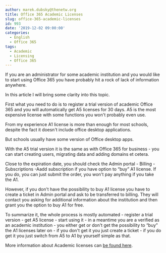 ```yaml
---
author: marek.dubsky@thenetw.org
title: Office 365 Academic Licenses
slug: office-365-academic-licenses
id: 993
date: '2019-12-02 09:00:00'
categories:
  - English
  - Office 365
tags:
  - Academic
  - Licensing
  - Office 365
---
```


If you are an administrator for some academic institution and you would like to start using Office 365 you have probably hit a rock of lack of information anywhere.

In this article I will bring some clarity into this topic.

First what you need to do is to register a trial version of academic Office 365 and you will automatically get A5 licenses for 30 days. A5 is the most expensive license with some functions you won't probably even use.

From my experience A1 license is more than enough for most schools, despite the fact it doesn't include office desktop applications.

But schools usually have some version of Office desktop apps.

With the A5 trial version it is the same as with Office 365 for business - you can start creating users, migrating data and adding domains et cetera.

Close to the expiration date, you should check the Admin portal - Billing - Subscriptions -Aadd subscription if you have option to “buy” A1 license. If you do, you can just submit the order, you won't pay anything if you take the A1.

However, if you don't have the possibility to buy A1 license you have to create a ticket in Admin portal and ask to be transferred to billing. They will contact you asking for additional information about the institution and then grant you the option to buy A1 for free.

To summarize it, the whole process is mostly automated - register a trial version - get A5 license - start using it - in a meantime you are a verified as an academic institution - you either get or don't get the possibility to “buy” the A1 licenses later on - if you don't get it you just create a ticket - if you do get it you just switch from A5 to A1 by yourself simple as that.

More information about Academic licenses can [be found here](https://www.microsoft.com/en-us/microsoft-365/academic/compare-office-365-education-plans?activetab=tab:primaryr1).